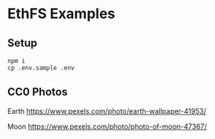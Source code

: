 # EthFS Examples

## Setup

```shell
npm i
cp .env.sample .env
```

## CC0 Photos

Earth
https://www.pexels.com/photo/earth-wallpaper-41953/

Moon
https://www.pexels.com/photo/photo-of-moon-47367/
